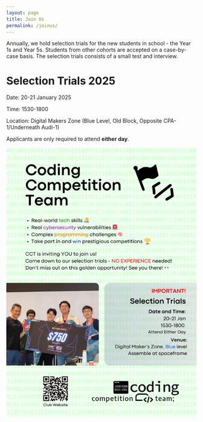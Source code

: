 ```yaml
---
layout: page
title: Join Us
permalink: /joinus/
---
```


Annually, we hold selection trials for the new students in school - the Year 1s and Year 5s. Students from other cohorts are accepted on a case-by-case basis. The selection trials consists of a small test and interview.

# Selection Trials 2025
Date: 20-21 January 2025

Time: 1530-1800

Location: Digital Makers Zone (Blue Level, Old Block, Opposite CPA-1/Underneath Audi-1)

Applicants are only required to attend **either day**.

<img src="y1selection-2025.png">